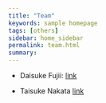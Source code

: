 ```yaml
---
title: "Team"
keywords: sample homepage
tags: [others]
sidebar: home_sidebar
permalink: team.html
summary:
---
```


- Daisuke Fujii: [link](https://sites.google.com/site/fujii0622/home)

- Taisuke Nakata [link](https://sites.google.com/site/taisukenakata/)
